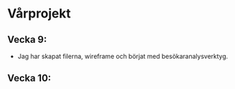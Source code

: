 # Vårprojekt

## Vecka 9:

* Jag har skapat filerna, wireframe och börjat med besökaranalysverktyg.


## Vecka 10:
